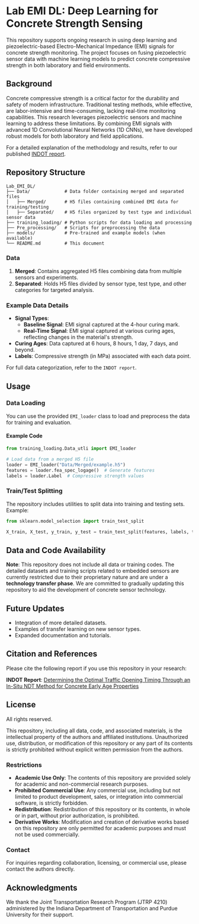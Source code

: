 # Lab EMI DL: Deep Learning for Concrete Strength Sensing

This repository supports ongoing research in using deep learning and piezoelectric-based Electro-Mechanical Impedance (EMI) signals for concrete strength monitoring. The project focuses on fusing piezoelectric sensor data with machine learning models to predict concrete compressive strength in both laboratory and field environments.

## Background

Concrete compressive strength is a critical factor for the durability and safety of modern infrastructure. Traditional testing methods, while effective, are labor-intensive and time-consuming, lacking real-time monitoring capabilities. This research leverages piezoelectric sensors and machine learning to address these limitations. By combining EMI signals with advanced 1D Convolutional Neural Networks (1D CNNs), we have developed robust models for both laboratory and field applications.

For a detailed explanation of the methodology and results, refer to our published [INDOT report](https://rosap.ntl.bts.gov/view/dot/54753).

## Repository Structure

```
Lab_EMI_DL/
├── Data/             # Data folder containing merged and separated files
│   ├── Merged/       # H5 files containing combined EMI data for training/testing
│   ├── Separated/    # H5 files organized by test type and individual sensor data
├── training_loading/ # Python scripts for data loading and processing
├── Pre_processing/   # Scripts for preprocessing the data
├── models/           # Pre-trained and example models (when available)
└── README.md         # This document
```

### Data

1. **Merged**: Contains aggregated H5 files combining data from multiple sensors and experiments.
2. **Separated**: Holds H5 files divided by sensor type, test type, and other categories for targeted analysis.

### Example Data Details

- **Signal Types**:
  - **Baseline Signal**: EMI signal captured at the 4-hour curing mark.
  - **Real-Time Signal**: EMI signal captured at various curing ages, reflecting changes in the material's strength.
- **Curing Ages**: Data captured at 6 hours, 8 hours, 1 day, 7 days, and beyond.
- **Labels**: Compressive strength (in MPa) associated with each data point.

For full data categorization, refer to the `INDOT report`.

## Usage

### Data Loading
You can use the provided `EMI_loader` class to load and preprocess the data for training and evaluation.

#### Example Code
```python
from training_loading.Data_utli import EMI_loader

# Load data from a merged H5 file
loader = EMI_loader("Data/Merged/example.h5")
features = loader.fea_spec_logage()  # Generate features
labels = loader.Label  # Compressive strength values
```

### Train/Test Splitting
The repository includes utilities to split data into training and testing sets. Example:
```python
from sklearn.model_selection import train_test_split

X_train, X_test, y_train, y_test = train_test_split(features, labels, test_size=0.2, random_state=42)
```

## Data and Code Availability

**Note**: This repository does not include all data or training codes. The detailed datasets and training scripts related to embedded sensors are currently restricted due to their proprietary nature and are under a **technology transfer phase**. We are committed to gradually updating this repository to aid the development of concrete sensor technology.

## Future Updates

- Integration of more detailed datasets.
- Examples of transfer learning on new sensor types.
- Expanded documentation and tutorials.

## Citation and References

Please cite the following report if you use this repository in your research:

**INDOT Report**: [Determining the Optimal Traffic Opening Timing Through an In-Situ NDT Method for Concrete Early Age Properties](https://rosap.ntl.bts.gov/view/dot/54753)

## License

All rights reserved.

This repository, including all data, code, and associated materials, is the intellectual property of the authors and affiliated institutions. Unauthorized use, distribution, or modification of this repository or any part of its contents is strictly prohibited without explicit written permission from the authors.

### Restrictions
- **Academic Use Only**: The contents of this repository are provided solely for academic and non-commercial research purposes.
- **Prohibited Commercial Use**: Any commercial use, including but not limited to product development, sales, or integration into commercial software, is strictly forbidden.
- **Redistribution**: Redistribution of this repository or its contents, in whole or in part, without prior authorization, is prohibited.
- **Derivative Works**: Modification and creation of derivative works based on this repository are only permitted for academic purposes and must not be used commercially.

### Contact
For inquiries regarding collaboration, licensing, or commercial use, please contact the authors directly.

## Acknowledgments

We thank the Joint Transportation Research Program (JTRP 4210) administered by the Indiana Department of Transportation and Purdue University for their support.
